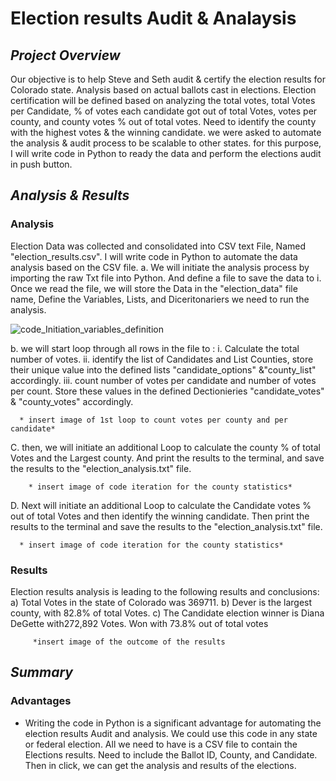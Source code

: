 # **Election results Audit & Analaysis**

## *Project Overview*
 Our objective is to help Steve and Seth audit & certify the election results for Colorado state. Analysis based on actual ballots cast in elections.  Election certification will be defined based on analyzing the total votes, total Votes per Candidate, % of votes each candidate got out of total Votes, votes per county, and county votes % out of total votes. Need to identify the county with the highest votes & the winning candidate.
 we were asked to automate the analysis & audit process to be scalable to other states. for this purpose, I will write code in Python to ready the data and perform the elections audit in push button.       
   
                  
## *Analysis & Results*
### Analysis
Election Data was collected and consolidated into CSV text File, Named "election_results.csv". I will write code in Python to automate the data analysis based on the CSV file. 
   a. We will initiate the analysis process by importing the raw Txt file into Python. And define a file to save the data to i.  Once we read the file, we will store the Data in the "election_data" file name, Define the Variables, Lists, and Diceritonariers we need to run the analysis.
       
![code_Initiation_variables_definition](https://user-images.githubusercontent.com/80013773/113467625-0da52a80-93f9-11eb-8b44-853181b5d467.png)
            
   b. we will start loop through all rows in the file to :
      i. Calculate the total number of votes. 
      ii. identify the list of Candidates and List Counties, store their unique value into the defined lists "candidate_options" &"county_list" accordingly.
      iii. count number of votes per candidate and number of votes per count. Store these values in the defined Dectionieries "candidate_votes" & "county_votes"  accordingly. 

      * insert image of 1st loop to count votes per county and per candidate*
   
   C. then, we will initiate an additional Loop to calculate the county % of total Votes and the Largest county. And print the results to the terminal, and save the results to the "election_analysis.txt" file.

        * insert image of code iteration for the county statistics*
   D. Next will initiate an additional Loop to calculate the Candidate votes % out of total Votes and then identify the winning candidate. Then print the results to the terminal and save the results to the "election_analysis.txt" file.

      * insert image of code iteration for the county statistics*
          
### Results

Election results analysis is leading to the following results and conclusions:
   a) Total Votes in the state of Colorado was 369711.
   b) Dever is the largest county, with 82.8% of total Votes.
   c) The Candidate election winner is Diana DeGette with272,892 Votes. Won with 73.8% out of total votes   

         *insert image of the outcome of the results 
    
## *Summary*
### Advantages
- Writing the code in Python is a significant advantage for automating the election results Audit and analysis. We could use this code in any state or federal election. All we need to have is a CSV file to contain the Elections results. Need to include the Ballot ID, County, and Candidate. Then in click, we can get the analysis and results of the elections. 
